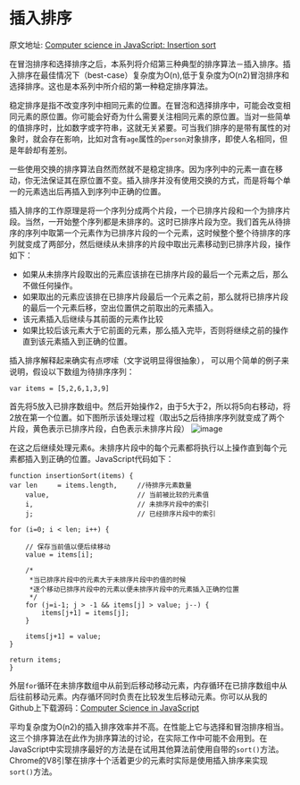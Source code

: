 # 插入排序
原文地址: [Computer science in JavaScript: Insertion sort](https://www.nczonline.net/blog/2012/09/17/computer-science-in-javascript-insertion-sort/)


在冒泡排序和选择排序之后，本系列将介绍第三种典型的排序算法－插入排序。插入排序在最佳情况下（best-case）复杂度为O(n),低于复杂度为O(n2)冒泡排序和选择排序。这也是本系列中所介绍的第一种稳定排序算法。

稳定排序是指不改变序列中相同元素的位置。在冒泡和选择排序中，可能会改变相同元素的原位置。你可能会好奇为什么需要关注相同元素的原位置。当对一些简单的值排序时，比如数字或字符串，这就无关紧要。可当我们排序的是带有属性的对象时，就会存在影响，比如对含有`age`属性的`person`对象排序，即使人名相同，但是年龄却有差别。

一些使用交换的排序算法自然而然就不是稳定排序。因为序列中的元素一直在移动，你无法保证其在原位置不变。插入排序并没有使用交换的方式，而是将每个单一的元素选出后再插入到序列中正确的位置。

插入排序的工作原理是将一个序列分成两个片段，一个已排序片段和一个为排序片段。当然，一开始整个序列都是未排序的。这时已排序片段为空。我们首先从待排序的序列中取第一个元素作为已排序片段的一个元素，这时候整个整个待排序的序列就变成了两部分，然后继续从未排序的片段中取出元素移动到已排序片段，操作如下：

- 如果从未排序片段取出的元素应该排在已排序片段的最后一个元素之后，那么不做任何操作。
- 如果取出的元素应该排在已排序片段最后一个元素之前，那么就将已排序片段的最后一个元素后移，空出位置供之前取出的元素插入。
- 该元素插入后继续与其前面的元素作比较
- 如果比较后该元素大于它前面的元素，那么插入完毕，否则将继续之前的操作直到该元素插入到正确的位置。

插入排序解释起来确实有点啰嗦（文字说明显得很抽象）， 可以用个简单的例子来说明，假设以下数组为待排序序列：

`var items = [5,2,6,1,3,9]`

首先将5放入已排序数组中。然后开始操作2，由于5大于2，所以将5向右移动，将2放在第一个位置。如下图所示该处理过程（取出5之后待排序序列就变成了两个片段，黄色表示已排序片段，白色表示未排序片段）
![image](https://www.nczonline.net/images/wp-content/uploads/2012/09/insertionsort.png)

在这之后继续处理元素`6`。未排序片段中的每个元素都将执行以上操作直到每个元素都插入到正确的位置。JavaScript代码如下：


    function insertionSort(items) {
    var len     = items.length,     //待排序元素数量
        value,                      // 当前被比较的元素值
        i,                          // 未排序片段中的索引
        j;                          // 已经排序片段中的索引

    for (i=0; i < len; i++) {

        // 保存当前值以便后续移动
        value = items[i];

        /*
         *当已排序片段中的元素大于未排序片段中的值的时候
         *逐个移动已排序片段中的元素以便未排序片段中的元素插入正确的位置
         */
        for (j=i-1; j > -1 && items[j] > value; j--) {
            items[j+1] = items[j];
        }

        items[j+1] = value;
    }

    return items;
    }



外层`for`循环在未排序数组中从前到后移动移动元素，内存循环在已排序数组中从后往前移动元素。内存循环同时负责在比较发生后移动元素。你可以从我的Github上下载源码：[Computer Science in JavaScript](https://github.com/nzakas/computer-science-in-javascript/)

平均复杂度为O(n2)的插入排序效率并不高。在性能上它与选择和冒泡排序相当。这三个排序算法在此作为排序算法的讨论，在实际工作中可能不会用到。在JavaScript中实现排序最好的方法是在试用其他算法前使用自带的`sort()`方法。Chrome的V8引擎在排序十个活着更少的元素时实际是使用插入排序来实现`sort()`方法。
        